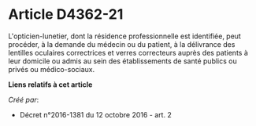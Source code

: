# Article D4362-21

L'opticien-lunetier, dont la résidence professionnelle est identifiée, peut procéder, à la demande du médecin ou du patient,
à la délivrance des lentilles oculaires correctrices et verres correcteurs auprès des patients à leur domicile ou admis au
sein des établissements de santé publics ou privés ou médico-sociaux.

**Liens relatifs à cet article**

_Créé par_:

  - Décret n°2016-1381 du 12 octobre 2016 - art. 2
